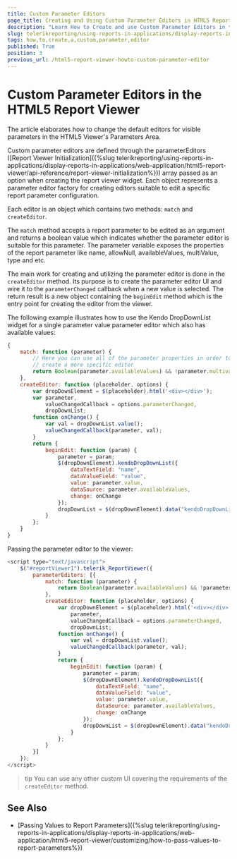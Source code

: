 ```yaml
---
title: Custom Parameter Editors
page_title: Creating and Using Custom Parameter Editors in HTML5 ReportViewer
description: "Learn How to Create and use Custom Parameter Editors in the HTML5 ReportViewer in Telerik Reporting."
slug: telerikreporting/using-reports-in-applications/display-reports-in-applications/web-application/html5-report-viewer/customizing/how-to-create-a-custom-parameter-editor
tags: how,to,create,a,custom,parameter,editor
published: True
position: 3
previous_url: /html5-report-viewer-howto-custom-parameter-editor
---
```


# Custom Parameter Editors in the HTML5 Report Viewer

The article elaborates how to change the default editors for visible parameters in the HTML5 Viewer's Parameters Area.

Custom parameter editors are defined through the parameterEditors ([Report Viewer Initialization]({%slug telerikreporting/using-reports-in-applications/display-reports-in-applications/web-application/html5-report-viewer/api-reference/report-viewer-initialization%})) array passed as an option when creating the report viewer widget. Each object represents a parameter editor factory for creating editors suitable to edit a specific report parameter configuration.

Each editor is an object which contains two methods: `match` and `createEditor`.

The `match` method accepts a report parameter to be edited as an argument and returns a boolean value which indicates whether the parameter editor is suitable for this parameter. The parameter variable exposes the properties of the report parameter like name, allowNull, availableValues, multiValue, type and etc.

The main work for creating and utilizing the parameter editor is done in the `createEditor` method. Its purpose is to create the parameter editor UI and wire it to the `parameterChanged` callback when a new value is selected. The return result is a new object containing the `beginEdit` method which is the entry point for creating the editor from the viewer.

The following example illustrates how to use the Kendo DropDownList widget for a single parameter value parameter editor which also has available values:

````JavaScript
{
	match: function (parameter) {
		// Here you can use all of the parameter properties in order to
		// create a more specific editor
		return Boolean(parameter.availableValues) && !parameter.multivalue;
	},
	createEditor: function (placeholder, options) {
		var dropDownElement = $(placeholder).html('<div></div>');
		var parameter,
			valueChangedCallback = options.parameterChanged,
			dropDownList;
		function onChange() {
			var val = dropDownList.value();
			valueChangedCallback(parameter, val);
		}
		return {
			beginEdit: function (param) {
				parameter = param;
				$(dropDownElement).kendoDropDownList({
					dataTextField: "name",
					dataValueField: "value",
					value: parameter.value,
					dataSource: parameter.availableValues,
					change: onChange
				});
				dropDownList = $(dropDownElement).data("kendoDropDownList");
			}
		};
	}
}
````

Passing the parameter editor to the viewer:

````JavaScript
<script type="text/javascript">
	$("#reportViewer1").telerik_ReportViewer({
		parameterEditors: [{
			match: function (parameter) {
				return Boolean(parameter.availableValues) && !parameter.multivalue;
			},
			createEditor: function (placeholder, options) {
				var dropDownElement = $(placeholder).html('<div></div>'),
					parameter,
					valueChangedCallback = options.parameterChanged,
					dropDownList;
				function onChange() {
					var val = dropDownList.value();
					valueChangedCallback(parameter, val);
				}
				return {
					beginEdit: function (param) {
						parameter = param;
						$(dropDownElement).kendoDropDownList({
							dataTextField: "name",
							dataValueField: "value",
							value: parameter.value,
							dataSource: parameter.availableValues,
							change: onChange
						});
						dropDownList = $(dropDownElement).data("kendoDropDownList");
					}
				};
			}
		}]
	});
</script>
````

>tip You can use any other custom UI covering the requirements of the `createEditor` method.

## See Also

* [Passing Values to Report Parameters]({%slug telerikreporting/using-reports-in-applications/display-reports-in-applications/web-application/html5-report-viewer/customizing/how-to-pass-values-to-report-parameters%})
